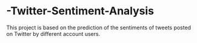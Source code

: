 # -Twitter-Sentiment-Analysis
This project is based on the prediction of the sentiments of tweets posted on Twitter by different account users.
